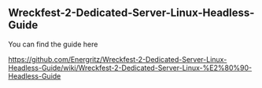 ## Wreckfest-2-Dedicated-Server-Linux-Headless-Guide

You can find the guide here

https://github.com/Energritz/Wreckfest-2-Dedicated-Server-Linux-Headless-Guide/wiki/Wreckfest-2-Dedicated-Server-Linux-%E2%80%90-Headless-Guide
